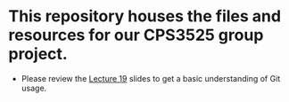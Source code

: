 # This repository houses the files and resources for our CPS3525 group project. 
- Please review the [Lecture 19](https://kean0-my.sharepoint.com/personal/chuang_kean_edu/_layouts/15/onedrive.aspx?id=%2Fpersonal%2Fchuang%5Fkean%5Fedu%2FDocuments%2F2025S%5FCPS3525%2FSlides%2FCPS3525%5Fday19%5FGit%5Fteam%5Fproject%2Epdf&parent=%2Fpersonal%2Fchuang%5Fkean%5Fedu%2FDocuments%2F2025S%5FCPS3525%2FSlides)  slides to get a basic understanding of Git usage. 
